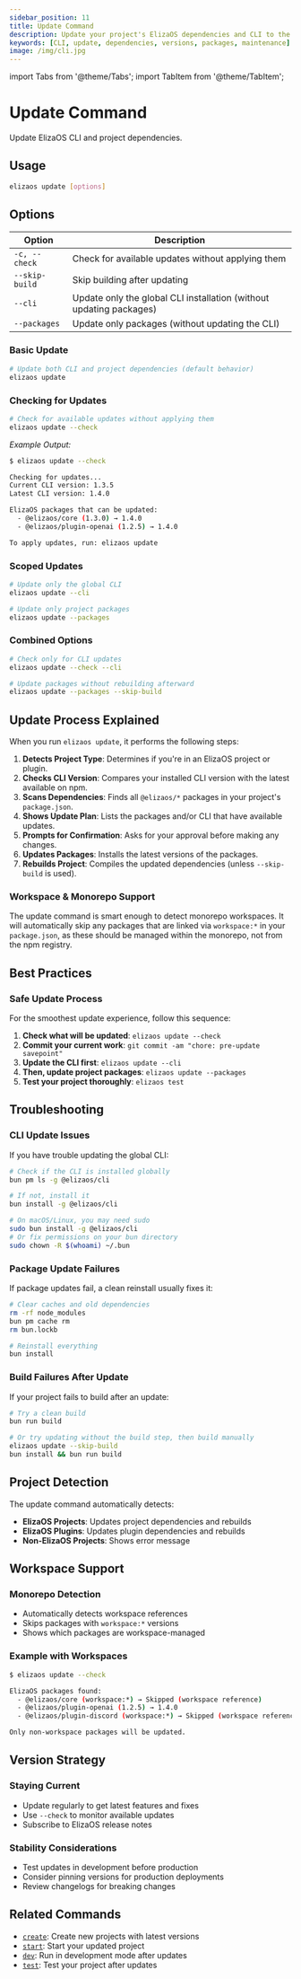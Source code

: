 ```yaml
---
sidebar_position: 11
title: Update Command
description: Update your project's ElizaOS dependencies and CLI to the latest published versions
keywords: [CLI, update, dependencies, versions, packages, maintenance]
image: /img/cli.jpg
---
```


import Tabs from '@theme/Tabs';
import TabItem from '@theme/TabItem';

# Update Command

Update ElizaOS CLI and project dependencies.

<Tabs>
<TabItem value="overview" label="Overview & Options" default>

## Usage

```bash
elizaos update [options]
```

## Options

| Option              | Description                                                         |
| ------------------- | ------------------------------------------------------------------- |
| `-c, --check`       | Check for available updates without applying them                   |
| `--skip-build`      | Skip building after updating                                        |
| `--cli`             | Update only the global CLI installation (without updating packages) |
| `--packages`        | Update only packages (without updating the CLI)                     |

</TabItem>
<TabItem value="examples" label="Examples">

### Basic Update

```bash
# Update both CLI and project dependencies (default behavior)
elizaos update
```

### Checking for Updates

```bash
# Check for available updates without applying them
elizaos update --check
```

_Example Output:_

```bash
$ elizaos update --check

Checking for updates...
Current CLI version: 1.3.5
Latest CLI version: 1.4.0

ElizaOS packages that can be updated:
  - @elizaos/core (1.3.0) → 1.4.0
  - @elizaos/plugin-openai (1.2.5) → 1.4.0

To apply updates, run: elizaos update
```

### Scoped Updates

```bash
# Update only the global CLI
elizaos update --cli

# Update only project packages
elizaos update --packages
```

### Combined Options

```bash
# Check only for CLI updates
elizaos update --check --cli

# Update packages without rebuilding afterward
elizaos update --packages --skip-build
```

</TabItem>
<TabItem value="guides" label="Guides & Concepts">

## Update Process Explained

When you run `elizaos update`, it performs the following steps:

1.  **Detects Project Type**: Determines if you're in an ElizaOS project or plugin.
2.  **Checks CLI Version**: Compares your installed CLI version with the latest available on npm.
3.  **Scans Dependencies**: Finds all `@elizaos/*` packages in your project's `package.json`.
4.  **Shows Update Plan**: Lists the packages and/or CLI that have available updates.
5.  **Prompts for Confirmation**: Asks for your approval before making any changes.
6.  **Updates Packages**: Installs the latest versions of the packages.
7.  **Rebuilds Project**: Compiles the updated dependencies (unless `--skip-build` is used).

### Workspace & Monorepo Support

The update command is smart enough to detect monorepo workspaces. It will automatically skip any packages that are linked via `workspace:*` in your `package.json`, as these should be managed within the monorepo, not from the npm registry.

## Best Practices

### Safe Update Process

For the smoothest update experience, follow this sequence:

1.  **Check what will be updated**: `elizaos update --check`
2.  **Commit your current work**: `git commit -am "chore: pre-update savepoint"`
3.  **Update the CLI first**: `elizaos update --cli`
4.  **Then, update project packages**: `elizaos update --packages`
5.  **Test your project thoroughly**: `elizaos test`

</TabItem>
<TabItem value="troubleshooting" label="Troubleshooting">

## Troubleshooting

### CLI Update Issues

If you have trouble updating the global CLI:

```bash
# Check if the CLI is installed globally
bun pm ls -g @elizaos/cli

# If not, install it
bun install -g @elizaos/cli

# On macOS/Linux, you may need sudo
sudo bun install -g @elizaos/cli
# Or fix permissions on your bun directory
sudo chown -R $(whoami) ~/.bun
```

### Package Update Failures

If package updates fail, a clean reinstall usually fixes it:

```bash
# Clear caches and old dependencies
rm -rf node_modules
bun pm cache rm
rm bun.lockb

# Reinstall everything
bun install
```

### Build Failures After Update

If your project fails to build after an update:

```bash
# Try a clean build
bun run build

# Or try updating without the build step, then build manually
elizaos update --skip-build
bun install && bun run build
```

</TabItem>
</Tabs>

## Project Detection

The update command automatically detects:

- **ElizaOS Projects**: Updates project dependencies and rebuilds
- **ElizaOS Plugins**: Updates plugin dependencies and rebuilds
- **Non-ElizaOS Projects**: Shows error message

## Workspace Support

### Monorepo Detection

- Automatically detects workspace references
- Skips packages with `workspace:*` versions
- Shows which packages are workspace-managed

### Example with Workspaces

```bash
$ elizaos update --check

ElizaOS packages found:
  - @elizaos/core (workspace:*) → Skipped (workspace reference)
  - @elizaos/plugin-openai (1.2.5) → 1.4.0
  - @elizaos/plugin-discord (workspace:*) → Skipped (workspace reference)

Only non-workspace packages will be updated.
```

## Version Strategy

### Staying Current

- Update regularly to get latest features and fixes
- Use `--check` to monitor available updates
- Subscribe to ElizaOS release notes

### Stability Considerations

- Test updates in development before production
- Consider pinning versions for production deployments
- Review changelogs for breaking changes

## Related Commands

- [`create`](./create.md): Create new projects with latest versions
- [`start`](./start.md): Start your updated project
- [`dev`](./dev.md): Run in development mode after updates
- [`test`](./test.md): Test your project after updates
